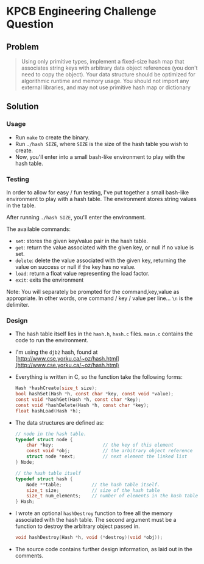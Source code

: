 # KPCB Engineering Challenge Question

## Problem

> Using only primitive types, implement a fixed-size hash map that associates string keys with arbitrary data object references (you don't need to copy the object). Your data structure should be optimized for algorithmic runtime and memory usage. You should not import any external libraries, and may not use primitive hash map or dictionary 

## Solution

### Usage

- Run `make` to create the binary.
- Run `./hash SIZE`, where `SIZE` is the size of the hash table you wish to create.
- Now, you'll enter into a small bash-like environment to play with the hash table.

### Testing

In order to allow for easy / fun testing, I've put together a small bash-like environment to play with a hash table. The environment stores string values in the table.

After running `./hash SIZE`, you'll enter the environment.

The available commands:

- `set`: stores the given key/value pair in the hash table.
- `get`: return the value associated with the given key, or null if no value is set.
- `delete`: delete the value associated with the given key, returning the value on success or null if the key has no value.
- `load`: return a float value representing the load factor.
- `exit`: exits the environment

Note: You will separately be prompted for the command,key,value as appropriate. In other words, one command / key / value per line... `\n` is the delimiter.

### Design

- The hash table itself lies in the `hash.h`, `hash.c` files. `main.c` contains the code to run the environment.
- I'm using the `djb2` hash, found at [http://www.cse.yorku.ca/~oz/hash.html](http://www.cse.yorku.ca/~oz/hash.html)
- Everything is written in C, so the function take the following forms:

	```c
	Hash *hashCreate(size_t size);
	bool hashSet(Hash *h, const char *key, const void *value);
	const void *hashGet(Hash *h, const char *key);
	const void *hashDelete(Hash *h, const char *key);
	float hashLoad(Hash *h);
	```
	
- The data structures are defined as:

	```c
	// node in the hash table.
	typedef struct node {
		char *key;					// the key of this element
		const void *obj;			// the arbitrary object reference
		struct node *next;			// next element the linked list
	} Node;
	
	// the hash table itself
	typedef struct hash {
		Node **table;			// the hash table itself.
		size_t size;			// size of the hash table
		size_t num_elements;  	// number of elements in the hash table
	} Hash;
	```
	
- I wrote an optional `hashDestroy` function to free all the memory associated with the hash table. The second argument must be a function to destroy the arbitrary object passed in.

	```c
	void hashDestroy(Hash *h, void (*destroy)(void *obj));
	```
	
- The source code contains further design information, as laid out in the comments.
